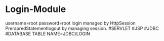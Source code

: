 # Login-Module
username=root
password=root
login managed by HttpSession PrerapredStatementlogout by managing session.
#SERVLET
#JSP
#JDBC
#DATABASE TABLE NAME=JDBC/LOGIN
